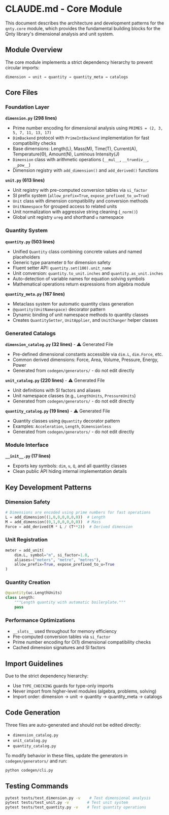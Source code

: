 # CLAUDE.md - Core Module

This document describes the architecture and development patterns for the `qnty.core` module, which provides the fundamental building blocks for the Qnty library's dimensional analysis and unit system.

## Module Overview

The core module implements a strict dependency hierarchy to prevent circular imports:
```
dimension → unit → quantity → quantity_meta → catalogs
```

## Core Files

### Foundation Layer

**`dimension.py` (298 lines)**
- Prime number encoding for dimensional analysis using `PRIMES = (2, 3, 5, 7, 11, 13, 17)`
- `DimBackend` protocol with `PrimeIntBackend` implementation for fast compatibility checks
- Base dimensions: Length(L), Mass(M), Time(T), Current(A), Temperature(Θ), Amount(N), Luminous Intensity(J)
- `Dimension` class with arithmetic operations (`__mul__`, `__truediv__`, `__pow__`)
- Dimension registry with `add_dimension()` and `add_derived()` functions

**`unit.py` (613 lines)**
- Unit registry with pre-computed conversion tables via `si_factor`
- SI prefix system (`allow_prefix=True`, `expose_prefixed_to_u=True`)
- `Unit` class with dimension compatibility and conversion methods
- `UnitNamespace` for grouped access to related units
- Unit normalization with aggressive string cleaning (`_norm()`)
- Global unit registry `ureg` and shorthand `u` namespace

### Quantity System

**`quantity.py` (503 lines)**
- Unified `Quantity` class combining concrete values and named placeholders
- Generic type parameter `D` for dimension safety
- Fluent setter API: `quantity.set(100).unit_name`
- Unit conversion: `quantity.to_unit.inches` and `quantity.as_unit.inches`
- Auto-detection of variable names for equation solving symbols
- Mathematical operations return expressions from algebra module

**`quantity_meta.py` (167 lines)**
- Metaclass system for automatic quantity class generation
- `@quantity(UnitNamespace)` decorator pattern
- Dynamic binding of unit namespace methods to quantity classes
- Creates `QuantitySetter`, `UnitApplier`, and `UnitChanger` helper classes

### Generated Catalogs

**`dimension_catalog.py` (32 lines)** - ⚠️ Generated File
- Pre-defined dimensional constants accessible via `dim.L`, `dim.Force`, etc.
- Common derived dimensions: Force, Area, Volume, Pressure, Energy, Power
- Generated from `codegen/generators/` - do not edit directly

**`unit_catalog.py` (220 lines)** - ⚠️ Generated File
- Unit definitions with SI factors and aliases
- Unit namespace classes (e.g., `LengthUnits`, `PressureUnits`)
- Generated from `codegen/generators/` - do not edit directly

**`quantity_catalog.py` (19 lines)** - ⚠️ Generated File
- Quantity classes using `@quantity` decorator pattern
- Examples: `Acceleration`, `Length`, `Dimensionless`
- Generated from `codegen/generators/` - do not edit directly

### Module Interface

**`__init__.py` (17 lines)**
- Exports key symbols: `dim`, `u`, `Q`, and all quantity classes
- Clean public API hiding internal implementation details

## Key Development Patterns

### Dimension Safety
```python
# Dimensions are encoded using prime numbers for fast operations
L = add_dimension((1,0,0,0,0,0,0))  # Length
M = add_dimension((0,1,0,0,0,0,0))  # Mass
Force = add_derived(M * L / (T**2))  # Derived dimension
```

### Unit Registration
```python
meter = add_unit(
    dim.L, symbol="m", si_factor=1.0,
    aliases=("meters", "metre", "metres"),
    allow_prefix=True, expose_prefixed_to_u=True
)
```

### Quantity Creation
```python
@quantity(uc.LengthUnits)
class Length:
    """Length quantity with automatic boilerplate."""
    pass
```

### Performance Optimizations
- `__slots__` used throughout for memory efficiency
- Pre-computed conversion tables via `si_factor`
- Prime number encoding for O(1) dimensional compatibility checks
- Cached dimension signatures and SI factors

## Import Guidelines

Due to the strict dependency hierarchy:
- Use `TYPE_CHECKING` guards for type-only imports
- Never import from higher-level modules (algebra, problems, solving)
- Import order: dimension → unit → quantity → quantity_meta → catalogs

## Code Generation

Three files are auto-generated and should not be edited directly:
- `dimension_catalog.py`
- `unit_catalog.py`
- `quantity_catalog.py`

To modify behavior in these files, update the generators in `codegen/generators/` and run:
```bash
python codegen/cli.py
```

## Testing Commands

```bash
pytest tests/test_dimension.py -v    # Test dimensional analysis
pytest tests/test_unit.py -v        # Test unit system
pytest tests/test_quantity.py -v    # Test quantity operations
```
